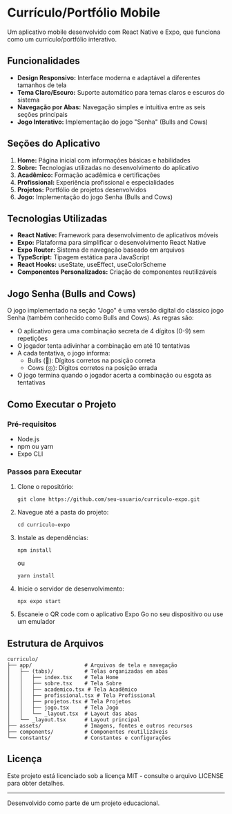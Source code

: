 # Currículo/Portfólio Mobile

Um aplicativo mobile desenvolvido com React Native e Expo, que funciona como um currículo/portfólio interativo.

## Funcionalidades

- **Design Responsivo:** Interface moderna e adaptável a diferentes tamanhos de tela
- **Tema Claro/Escuro:** Suporte automático para temas claros e escuros do sistema
- **Navegação por Abas:** Navegação simples e intuitiva entre as seis seções principais
- **Jogo Interativo:** Implementação do jogo "Senha" (Bulls and Cows)

## Seções do Aplicativo

1. **Home:** Página inicial com informações básicas e habilidades
2. **Sobre:** Tecnologias utilizadas no desenvolvimento do aplicativo
3. **Acadêmico:** Formação acadêmica e certificações
4. **Profissional:** Experiência profissional e especialidades
5. **Projetos:** Portfólio de projetos desenvolvidos
6. **Jogo:** Implementação do jogo Senha (Bulls and Cows)

## Tecnologias Utilizadas

- **React Native:** Framework para desenvolvimento de aplicativos móveis
- **Expo:** Plataforma para simplificar o desenvolvimento React Native
- **Expo Router:** Sistema de navegação baseado em arquivos
- **TypeScript:** Tipagem estática para JavaScript
- **React Hooks:** useState, useEffect, useColorScheme
- **Componentes Personalizados:** Criação de componentes reutilizáveis

## Jogo Senha (Bulls and Cows)

O jogo implementado na seção "Jogo" é uma versão digital do clássico jogo Senha (também conhecido como Bulls and Cows). As regras são:

- O aplicativo gera uma combinação secreta de 4 dígitos (0-9) sem repetições
- O jogador tenta adivinhar a combinação em até 10 tentativas
- A cada tentativa, o jogo informa:
  - Bulls (🎯): Dígitos corretos na posição correta
  - Cows (◎): Dígitos corretos na posição errada
- O jogo termina quando o jogador acerta a combinação ou esgota as tentativas

## Como Executar o Projeto

### Pré-requisitos

- Node.js
- npm ou yarn
- Expo CLI

### Passos para Executar

1. Clone o repositório:
   ```
   git clone https://github.com/seu-usuario/curriculo-expo.git
   ```

2. Navegue até a pasta do projeto:
   ```
   cd curriculo-expo
   ```

3. Instale as dependências:
   ```
   npm install
   ```
   ou
   ```
   yarn install
   ```

4. Inicie o servidor de desenvolvimento:
   ```
   npx expo start
   ```

5. Escaneie o QR code com o aplicativo Expo Go no seu dispositivo ou use um emulador

## Estrutura de Arquivos

```
curriculo/
├── app/                 # Arquivos de tela e navegação
│   ├── (tabs)/          # Telas organizadas em abas
│   │   ├── index.tsx    # Tela Home
│   │   ├── sobre.tsx    # Tela Sobre
│   │   ├── academico.tsx # Tela Acadêmico
│   │   ├── profissional.tsx # Tela Profissional
│   │   ├── projetos.tsx # Tela Projetos
│   │   ├── jogo.tsx     # Tela Jogo
│   │   └── _layout.tsx  # Layout das abas
│   └── _layout.tsx      # Layout principal
├── assets/              # Imagens, fontes e outros recursos
├── components/          # Componentes reutilizáveis
└── constants/           # Constantes e configurações
```

## Licença

Este projeto está licenciado sob a licença MIT - consulte o arquivo LICENSE para obter detalhes.

---

Desenvolvido como parte de um projeto educacional.
